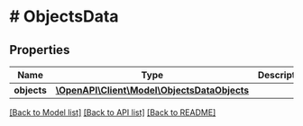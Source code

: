 # # ObjectsData

## Properties

Name | Type | Description | Notes
------------ | ------------- | ------------- | -------------
**objects** | [**\OpenAPI\Client\Model\ObjectsDataObjects**](ObjectsDataObjects.md) |  | [optional]

[[Back to Model list]](../../README.md#models) [[Back to API list]](../../README.md#endpoints) [[Back to README]](../../README.md)
